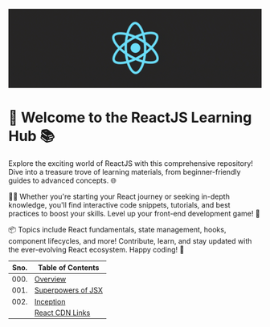 ![demo](/assets/react.gif)

# 🚀 Welcome to the ReactJS Learning Hub 📚

Explore the exciting world of ReactJS with this comprehensive repository! Dive into a treasure trove of learning materials, from beginner-friendly guides to advanced concepts. 🌐

👩‍💻 Whether you're starting your React journey or seeking in-depth knowledge, you'll find interactive code snippets, tutorials, and best practices to boost your skills. Level up your front-end development game! 🚀

📦 Topics include React fundamentals, state management, hooks, component lifecycles, and more! Contribute, learn, and stay updated with the ever-evolving React ecosystem. Happy coding! 🎉

| Sno. | Table of Contents |
| --- | --- |
| 000. | [Overview](/000.%20Overview/README.md) | 
| 001. | [Superpowers of JSX](/001.%20Superpowers%20of%20JSX/README.md)
| 002. | [Inception](/002.%20Inception/README.md)
|| [React CDN Links](/002.%20Inception/README.md/#react-cdn-links)